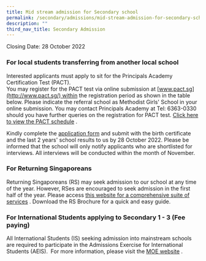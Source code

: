 ```yaml
---
title: Mid stream admission for Secondary school
permalink: /secondary/admissions/mid-stream-admission-for-secondary-school/
description: ""
third_nav_title: Secondary Admission
---
```


Closing Date: 28 October 2022

### For local students transferring from another local school

[​](https://www-mgs-moe-edu-sg-admin.cwp.sg/secondary/admissions/goog_2013998115)Interested applicants must apply to sit for the Principals Academy Certification Test (PACT).  
You may register for the PACT test via online submission at [www.pact.sg](http://www.pact.sg/) within the registration period as shown in the table below. Please indicate the referral school as Methodist Girls' School in your online submission. You may contact Principals Academy at Tel: 6363-0330 should you have further queries on the registration for PACT test. [Click here to view the PACT schedule](https://drive.google.com/file/d/1jm6NRPrVVPX0chN0sdjrNq0oSWaGCPQG/view?usp=sharing) .

  

​Kindly complete the [application form](https://form.gov.sg/62eb2a3bd7b4560012a6c9a7) and submit with the birth certificate and the last 2 years' school results to us by 28 October 2022. Please be informed that the school will only notify applicants who are shortlisted for interviews. All interviews will be conducted within the month of November.  

  

### For Returning Singaporeans

​Returning Singaporeans (RS) may seek admission to our school at any time of the year. However, RSes are encouraged to seek admission in the first half of the year. Please access [this website for a comprehensive suite of services](https://www.moe.gov.sg/returning-singaporeans) . Download the RS Brochure for a quick and easy guide.  
  

### For International Students applying to Secondary 1 - 3 (Fee paying)

​All International Students (IS) seeking admission into mainstream schools are required to participate in the Admissions Exercise for International Students (AEIS).  For more information, please visit the [MOE website](https://www.moe.gov.sg/international-students) .